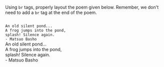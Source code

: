 Using `br` tags, properly layout the poem given below. Remember, we don't need to add a `br` tag at the end of the poem.

<codeblock language="html" type="exercise" testMode="fixedInput">
<code>
An old silent pond...
A frog jumps into the pond,
splash! Silence again.
- Matsuo Basho
</code>

<solution>
An old silent pond...<br/>
A frog jumps into the pond,<br/>
splash! Silence again.<br/>
- Matsuo Basho
</solution>
</codeblock>